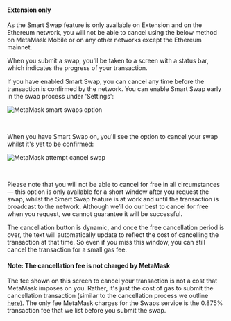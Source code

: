 
#### Extension only


As the Smart Swap feature is only available on Extension and on the Ethereum network, you will not be able to cancel using the below method on MetaMask Mobile or on any other networks except the Ethereum mainnet. 



When you submit a swap, you'll be taken to a screen with a status bar, which indicates the progress of your transaction. 


If you have enabled Smart Swap, you can cancel any time before the transaction is confirmed by the network. You can enable Smart Swap early in the swap process under 'Settings':


![MetaMask smart swaps option](https://support.metamask.io/hc/article_attachments/17036668591003)


 


When you have Smart Swap on, you'll see the option to cancel your swap whilst it's yet to be confirmed:


![MetaMask attempt cancel swap](https://support.metamask.io/hc/article_attachments/17036668591387)


 


Please note that you will not be able to cancel for free in all circumstances — this option is only available for a short window after you request the swap, whilst the Smart Swap feature is at work and until the transaction is broadcast to the network. Although we’ll do our best to cancel for free when you request, we cannot guarantee it will be successful.


The cancellation button is dynamic, and once the free cancellation period is over, the text will automatically update to reflect the cost of cancelling the transaction at that time. So even if you miss this window, you can still cancel the transaction for a small gas fee.



#### Note: The cancellation fee is not charged by MetaMask


The fee shown on this screen to cancel your transaction is not a cost that MetaMask imposes on you. Rather, it's just the cost of gas to submit the cancellation transaction (similar to the cancellation process we outline [here](https://support.metamask.io/hc/en-us/articles/360015489251)). The only fee MetaMask charges for the Swaps service is the 0.875% transaction fee that we list before you submit the swap.


